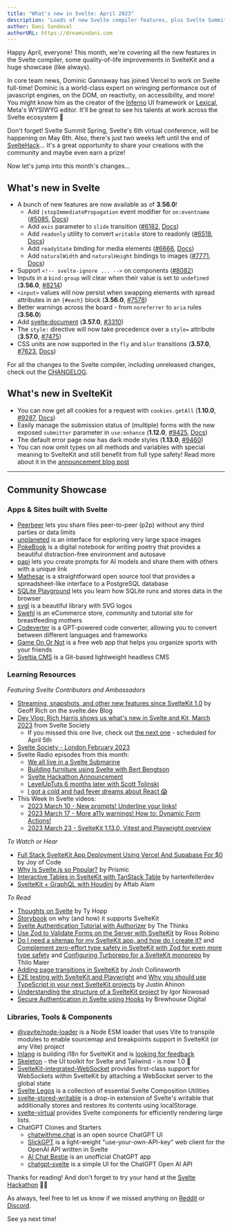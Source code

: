 ```yaml
---
title: "What's new in Svelte: April 2023"
description: 'Loads of new Svelte compiler features, plus Svelte Summit and SvelteHack'
author: Dani Sandoval
authorURL: https://dreamindani.com
---
```


Happy April, everyone! This month, we're covering all the new features in the Svelte compiler, some quality-of-life improvements in SvelteKit and a huge showcase (like always).

In core team news, Dominic Gannaway has joined Vercel to work on Svelte full-time! Dominic is a world-class expert on wringing performance out of javascript engines, on the DOM, on reactivity, on accessibility, and more! You might know him as the creator of the [Inferno](https://www.infernojs.org/) UI framework or [Lexical](https://lexical.dev/), Meta's WYSIWYG editor. It'll be great to see his talents at work across the Svelte ecosystem 🌱

Don't forget! Svelte Summit Spring, Svelte's 6th virtual conference, will be happening on May 6th. Also, there's just two weeks left until the end of [SvelteHack](https://hack.sveltesociety.dev/)... It's a great opportunity to share your creations with the community and maybe even earn a prize!

Now let's jump into this month's changes...

## What's new in Svelte

- A bunch of new features are now available as of **3.56.0**!
  - Add `|stopImmediatePropagation` event modifier for `on:eventname` ([#5085](https://github.com/sveltejs/svelte/issues/5085), [Docs](https://svelte.dev/docs#template-syntax-element-directives-on-eventname))
  - Add `axis` parameter to `slide` transition ([#6182](https://github.com/sveltejs/svelte/issues/6182), [Docs](https://svelte.dev/docs#run-time-svelte-transition-slide))
  - Add `readonly` utility to convert `writable` store to readonly ([#6518](https://github.com/sveltejs/svelte/pull/6518), [Docs](https://svelte.dev/docs#run-time-svelte-store-writable))
  - Add `readyState` binding for media elements ([#6666](https://github.com/sveltejs/svelte/issues/6666), [Docs](https://svelte.dev/docs#template-syntax-element-directives-bind-property-media-element-bindings))
  - Add `naturalWidth` and `naturalHeight` bindings to images ([#7771](https://github.com/sveltejs/svelte/issues/7771), [Docs](https://svelte.dev/docs#template-syntax-element-directives-bind-property-image-element-bindings))
- Support `<!-- svelte-ignore ... -->` on components ([#8082](https://github.com/sveltejs/svelte/issues/8082))
- Inputs in a `bind:group` will clear when their value is set to `undefined` (**3.56.0**, [#8214](https://github.com/sveltejs/svelte/issues/8214))
- `<input>` values will now persist when swapping elements with spread attributes in an `{#each}` block (**3.56.0**, [#7578](https://github.com/sveltejs/svelte/issues/7578))
- Better warnings across the board - from `noreferrer` to `aria` rules (**3.56.0**)
- Add <svelte:document> (**3.57.0**, [#3310](https://github.com/sveltejs/svelte/issues/3310))
- The `style:` directive will now take precedence over a `style=` attribute (**3.57.0**, [#7475](https://github.com/sveltejs/svelte/issues/7475))
- CSS units are now supported in the `fly` and `blur` transitions (**3.57.0**, [#7623](https://github.com/sveltejs/svelte/pull/7623), [Docs](https://svelte.dev/docs#run-time-svelte-transition))

For all the changes to the Svelte compiler, including unreleased changes, check out the [CHANGELOG](https://github.com/sveltejs/svelte/blob/master/CHANGELOG.md).

## What's new in SvelteKit

- You can now get all cookies for a request with `cookies.getAll` (**1.10.0**, [#9287](https://github.com/sveltejs/kit/pull/9287), [Docs](/docs/kit/@sveltejs-kit#Cookies))
- Easily manage the submission status of (multiple) forms with the new exposed `submitter` parameter in `use:enhance` (**1.12.0**, [#9425](https://github.com/sveltejs/kit/pull/9425), [Docs](/docs/kit/@sveltejs-kit#SubmitFunction))
- The default error page now has dark mode styles (**1.13.0**, [#9460](https://github.com/sveltejs/kit/pull/9460))
- You can now omit types on all methods and variables with special meaning to SvelteKit and still benefit from full type safety! Read more about it in the [announcement blog post](https://svelte.dev/blog/zero-config-type-safety)

---

## Community Showcase

### Apps & Sites built with Svelte

- [Peerbeer](https://peer.beer/) lets you share files peer-to-peer (p2p) without any third parties or data limits
- [unplaneted](https://unplaneted.com/) is an interface for exploring very large space images
- [PokeBook](https://github.com/pokegh0st/pokebook) is a digital notebook for writing poetry that provides a beautiful distraction-free environment and autosave
- [papi](https://papi.run/) lets you create prompts for AI models and share them with others with a unique link
- [Mathesar](https://github.com/centerofci/mathesar) is a straightforward open source tool that provides a spreadsheet-like interface to a PostgreSQL database
- [SQLite Playground](https://neil.macmunn.com/sqlite#) lets you learn how SQLite runs and stores data in the browser
- [svgl](https://github.com/pheralb/svgl) is a beautiful library with SVG logos
- [Swehl](https://swehl.com/) is an eCommerce store, community and tutorial site for breastfeeding mothers
- [Codeverter](https://github.com/TGlide/codeverter) is a GPT-powered code converter, allowing you to convert between different languages and frameworks
- [Game On Or Not](https://gameonornot.com/) is a free web app that helps you organize sports with your friends
- [Sveltia CMS](https://github.com/sveltia/sveltia-cms) is a Git-based lightweight headless CMS

### Learning Resources

_Featuring Svelte Contributors and Ambassadors_

- [Streaming, snapshots, and other new features since SvelteKit 1.0](https://svelte.dev/blog/streaming-snapshots-sveltekit) by Geoff Rich on the svelte.dev Blog
- [Dev Vlog: Rich Harris shows us what's new in Svelte and Kit, March 2023](https://www.youtube.com/watch?v=vgXgex5E-8g) from Svelte Society
  - If you missed this one live, check out [the next one](https://www.youtube.com/watch?v=MJHO6FSioPI) - scheduled for April 5th
- [Svelte Society - London February 2023](https://www.youtube.com/watch?v=RkQ_f7XxdMI)
- Svelte Radio episodes from this month:
  - [We all live in a Svelte Submarine](https://www.svelteradio.com/episodes/we-all-live-in-a-svelte-submarine)
  - [Building furniture using Svelte with Bert Bengtson](https://www.svelteradio.com/episodes/building-furniture-using-svelte-with-bert-bengtson)
  - [Svelte Hackathon Announcement](https://www.svelteradio.com/episodes/svelte-hackathon-announcement)
  - [LevelUpTuts 6 months later with Scott Tolinski](https://www.svelteradio.com/episodes/leveluptuts-6-months-later-with-scott-tolinski)
  - [I got a cold and had fever dreams about React 😱](https://www.svelteradio.com/episodes/i-got-a-cold-and-had-fever-dreams-about-react)
- This Week In Svelte videos:
  - [2023 March 10 - New prompts! Underline your links!](https://www.youtube.com/watch?v=WiCjQVoE-3k)
  - [2023 March 17 - More a11y warnings! How to: Dynamic Form Actions!](https://www.youtube.com/watch?v=sRhZQ-2VxVU)
  - [2023 March 23 - SvelteKit 1.13.0, Vitest and Playwright overview](https://www.youtube.com/watch?v=vpbhsbg2otg)

_To Watch or Hear_

- [Full Stack SvelteKit App Deployment Using Vercel And Supabase For $0](https://www.youtube.com/watch?v=uAF4Yd-gddo) by Joy of Code
- [Why Is Svelte.js so Popular?](https://www.youtube.com/watch?v=73Y8Yyg54zc) by Prismic
- [Interactive Tables in SvelteKit with TanStack Table](https://www.youtube.com/watch?v=-Zuo3UWjjI8) by hartenfellerdev
- [SvelteKit + GraphQL with Houdini](https://www.youtube.com/watch?v=ADnaRwQZfqw&list=PLm0ILX0LGQk_220vvpsbyXH2VesRlCm-E) by Aftab Alam

_To Read_

- [Thoughts on Svelte](https://tyhopp.com/notes/thoughts-on-svelte) by Ty Hopp
- [Storybook](https://storybook.js.org/blog/storybook-for-sveltekit/) on why (and how) it supports SvelteKit
- [Svelte Authentication Tutorial with Authorizer](https://thethinks.vercel.app/blog/svelte-authorizer) by The Thinks
- [Use Zod to Validate Forms on the Server with SvelteKit](https://blog.robino.dev/posts/svelte-zod-error) by Ross Robino
- [Do I need a sitemap for my SvelteKit app, and how do I create it?](https://maier.tech/posts/do-i-need-a-sitemap-for-my-sveltekit-app-and-how-do-i-create-it) and [Complement zero-effort type safety in SvelteKit with Zod for even more type safety](https://maier.tech/posts/complement-zero-effort-type-safety-in-sveltekit-with-zod-for-even-more-type-safety) and [Configuring Turborepo for a SvelteKit monorepo](https://maier.tech/posts/configuring-turborepo-for-a-sveltekit-monorepo) by Thilo Maier
- [Adding page transitions in SvelteKit](https://joshcollinsworth.com/blog/sveltekit-page-transitions) by Josh Collinsworth
- [E2E testing with SvelteKit and Playwright](https://www.okupter.com/blog/e2e-testing-with-sveltekit-and-playwright) and [Why you should use TypeScript in your next SvelteKit projects](https://www.okupter.com/blog/sveltekit-with-typescript) by Justin Ahinon
- [Understanding the structure of a SvelteKit project](https://www.inow.dev/understanding-the-structure-of-a-svelte-kit-project/) by Igor Nowosad
- [Secure Authentication in Svelte using Hooks](https://dev.to/brewhousedigital/secure-authentication-in-svelte-using-hooks-k5j) by Brewhouse Digital

### Libraries, Tools & Components

- [@vavite/node-loader](https://github.com/cyco130/vavite/tree/main/packages/node-loader) is a Node ESM loader that uses Vite to transpile modules to enable sourcemap and breakpoints support in SvelteKit (or any Vite) project
- [Inlang](https://github.com/inlang/inlang) is building i18n for SvelteKit and is [looking for feedback](https://www.reddit.com/r/sveltejs/comments/11ydtui/sveltekit_and_i18n_lets_finally_solve_this_never/)
- [Skeleton](https://www.skeleton.dev/) - the UI toolkit for Svelte and Tailwind - is now 1.0 🎉
- [SvelteKit-integrated-WebSocket](https://github.com/suhaildawood/SvelteKit-integrated-WebSocket) provides first-class support for WebSockets within SvelteKit by attaching a WebSocket server to the global state
- [Svelte Legos](https://github.com/ankurrsinghal/svelte-legos) is a collection of essential Svelte Composition Utilities
- [svelte-stored-writable](https://github.com/efstajas/svelte-stored-writable) is a drop-in extension of Svelte's writable that additionally stores and restores its contents using localStorage.
- [svelte-virtual](https://github.com/ghostebony/svelte-virtual) provides Svelte components for efficiently rendering large lists.
- ChatGPT Clones and Starters
  - [chatwithme.chat](https://github.com/kierangilliam/chatwithme.chat) is an open source ChatGPT UI
  - [SlickGPT](https://github.com/ShipBit/slickgpt) is a light-weight "use-your-own-API-key" web client for the OpenAI API written in Svelte
  - [AI Chat Bestie](https://github.com/KTruong008/aichatbestie) is an unofficial ChatGPT app
  - [chatgpt-svelte](https://github.com/ichbtrv/chatgpt-svelte) is a simple UI for the ChatGPT Open AI API

Thanks for reading! And don't forget to try your hand at the [Svelte Hackathon](https://hack.sveltesociety.dev/) 🧑‍💻

As always, feel free to let us know if we missed anything on [Reddit](https://www.reddit.com/r/sveltejs/) or [Discord](https://discord.gg/svelte).

See ya next time!

